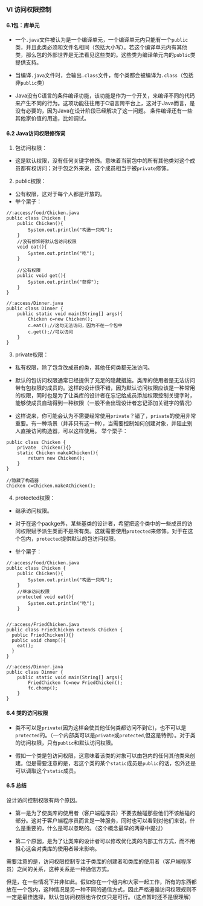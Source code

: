 ### Ⅵ 访问权限控制
#### 6.1包：库单元
- 一个`.java`文件被认为是一个编译单元，一个编译单元内只能有一个`public`类，并且此类必须和文件名相同（包括大小写）。若这个编译单元内有其他类，那么包的外部世界是无法看见这些类的。这些类为编译单元内的`public`类提供支持。

- 当编译`.java`文件时，会输出`.class`文件，每个类都会被编译为`.class`（包括非`public`类）

- Java没有C语言的条件编译功能，该功能是作为一个开关，来编译不同的代码来产生不同的行为。这项功能往往用于C语言跨平台上，这对于Java而言，是没有必要的，因为Java在设计阶段已经解决了这一问题。
条件编译还有一些其他家价值的用途，比如调试。

#### 6.2 Java访问权限修饰词
1. 包访问权限：
- 这是默认权限，没有任何关键字修饰。意味着当前包中的所有其他类对这个成员都有权访问；对于包之外来说，这个成员相当于被`private`修饰。

2.  public权限：
- 公有权限，这对于每个人都是开放的。
- 举个栗子：
```
//:access/food/Chicken.java
public class Chicken {
    public Chicken(){
        System.out.println("构造一只鸡");
    }
    //没有修饰符默认包访问权限
    void eat(){
        System.out.println("吃");
    }
    
    //公有权限
    public void get(){
        System.out.println("获得");
    }
}

//:access/Dinner.java
public class Dinner {
    public static void main(String[] args){
        Chicken c=new Chicken();
        c.eat();//这句无法访问，因为不在一个包中
        c.get();//可以访问
    }
}
```
3. private权限：
- 私有权限，除了包含改成员的类，其他任何类都无法访问。

- 默认的包访问权限通常已经提供了充足的隐藏措施。类库的使用者是无法访问带有包权限的成员的。这样的设计很不错，因为默认访问权限应该是一种常用的权限，同时也是为了让类库的设计者在忘记给成员添加权限控制关键字时，能够使成员自动得到一种权限（一般不会出现设计者忘记添加关键字的情况）

- 这样说来，你可能会认为不需要经常使用`private`？错了，`private`的使用非常重要。有一种场景（并非只有这一种），当需要控制如何创建对象，并阻止别人直接访问构造器，可以这样使用。
举个栗子：
```
public class Chicken {
    private  Chicken(){}
    static Chicken makeAChicken(){
        return new Chicken();
    }
}

//隐藏了构造器
Chicken c=Chicken.makeAChicken();
```
4. protected权限：
- 继承访问权限。

- 对于在这个packge外，某些基类的设计者，希望把这个类中的一些成员的访问权限赋予派生类而不是所有类。这就需要使用`protected`来修饰。对于在这个包内，`protected`提供默认的包访问权限。

- 举个栗子：
```
//:access/food/Chicken.java
public class Chicken {
    public Chicken(){
        System.out.println("构造一只鸡");
    }
    //继承访问权限
    protected void eat(){
        System.out.println("吃");
    }
    

//:access/FriedChicken.java
public class FriedChicken extends Chicken {
  public FriedChicken(){}
  public void chomp(){
    eat();
  }
}

//:access/Dinner.java
public class Dinner {
    public static void main(String[] args){
        FriedChicken fc=new FriedChicken();
        fc.chomp();
    }
}

```

#### 6.4 类的访问权限
- 类不可以是`private`(因为这样会使其他任何类都访问不到它)，也不可以是`protected`的。（一个内部类可以是`private`或`protected`,但这是特例）。对于类的访问权限，只有`public`和默认访问权限。

- 假如一个类是包访问权限，这意味着该类的对象可以由包内的任何其他类来创建。但是需要注意的是，若这个类的某个`static`成员是`public`的话，包外还是可以调取这个`static`成员。

#### 6.5 总结
设计访问控制权限有两个原因。

- 第一是为了使类库的使用者（客户端程序员）不要去触碰那些他们不该触碰的部分。这对于客户端程序员而言是一种服务，同时也可以看到对他们来说，什么是重要的，什么是可以忽略的。（这个概念最早的两章中提过）

- 第二个原因，是为了让类库的设计者可以修改优化类的内部工作方式，而不用担心这会对类库的使用者带来影响。

需要注意的是，访问权限控制专注于类库的创建者和类库的使用者（客户端程序员）之间的关系，这种关系是一种通信方式。

但是，在一些情况下并非如此。假如你在一个组内和大家一起工作，所有的东西都放在一个包内，这种情况是另一种不同的通信方式，因此严格遵循访问权限规则不一定是最佳选择，默认包访问权限也许仅仅只是可行。（这点暂时还不是很理解）